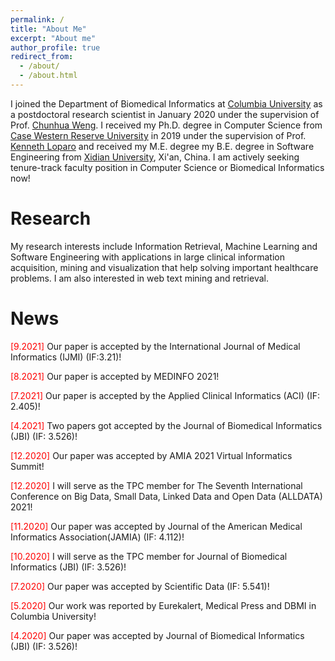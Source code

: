 ```yaml
---
permalink: /
title: "About Me"
excerpt: "About me"
author_profile: true
redirect_from: 
  - /about/
  - /about.html
---
```

   
I joined the Department of Biomedical Informatics at [Columbia University](https://www.columbia.edu/) as a postdoctoral research scientist in January 2020 under the supervision of Prof. [Chunhua Weng](https://people.dbmi.columbia.edu/~chw7007/). I received my Ph.D. degree in Computer Science from [Case Western Reserve University](https://case.edu/) in 2019 under the supervision of Prof. [Kenneth Loparo](https://case.edu/datascience/node/131) and received my M.E. degree my B.E. degree in Software Engineering from [Xidian University](https://en.xidian.edu.cn/), Xi'an, China. I am actively seeking tenure-track faculty position in Computer Science or Biomedical Informatics now!    

Research    
======

My research interests include Information Retrieval, Machine Learning and Software Engineering with applications in large clinical information acquisition, mining and visualization that help solving important healthcare problems. I am also interested in web text mining and retrieval.

News    
======
<span style="color:red">[9.2021]</span> Our paper is accepted by the International Journal of Medical Informatics (IJMI) (IF:3.21)! 

<span style="color:red">[8.2021]</span> Our paper is accepted by MEDINFO 2021! 

<span style="color:red">[7.2021]</span> Our paper is accepted by the Applied Clinical Informatics (ACI) (IF: 2.405)!   

<span style="color:red">[4.2021]</span> Two papers got accepted by the Journal of Biomedical Informatics (JBI) (IF: 3.526)!   

<span style="color:red">[12.2020]</span> Our paper was accepted by AMIA 2021 Virtual Informatics Summit!    

<span style="color:red">[12.2020]</span> I will serve as the TPC member for The Seventh International Conference on Big Data, Small Data, Linked Data and Open Data (ALLDATA) 2021!<br />

 <span style="color:red">[11.2020]</span> Our paper was accepted by Journal of the American Medical Informatics Association(JAMIA) (IF: 4.112)!    

 <span style="color:red">[10.2020]</span> I will serve as the TPC member for Journal of Biomedical Informatics (JBI) (IF: 3.526)!    

 <span style="color:red">[7.2020]</span> Our paper was accepted by Scientific Data (IF: 5.541)! 

<span style="color:red">[5.2020]</span> Our work was reported by Eurekalert, Medical Press and DBMI in Columbia University!

 <span style="color:red">[4.2020]</span> Our paper was accepted by Journal of Biomedical Informatics (JBI) (IF: 3.526)!  

  
